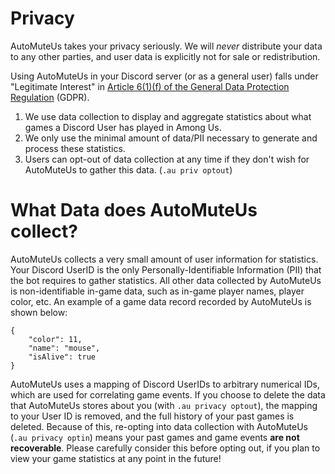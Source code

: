 # Privacy
AutoMuteUs takes your privacy seriously. We will *never* distribute your data to any other parties, and user data is explicitly
not for sale or redistribution.

Using AutoMuteUs in your Discord server (or as a general user) falls under "Legitimate Interest" in [Article 6(1)(f) of the
General Data Protection Regulation](https://eur-lex.europa.eu/legal-content/EN/TXT/?qid=1528874672298&uri=CELEX:02016R0679-20160504) (GDPR).

1. We use data collection to display and aggregate statistics about what games a Discord User has played in Among Us.
2. We only use the minimal amount of data/PII necessary to generate and process these statistics.
3. Users can opt-out of data collection at any time if they don't wish for AutoMuteUs to gather this data. (`.au priv optout`)

# What Data does AutoMuteUs collect?
AutoMuteUs collects a very small amount of user information for statistics. Your Discord UserID is the only
Personally-Identifiable Information (PII) that the bot requires to gather statistics. All other data collected by AutoMuteUs
is non-identifiable in-game data, such as in-game player names, player color, etc. An example of a game data record recorded
by AutoMuteUs is shown below:
```
{
    "color": 11,
    "name": "mouse",
    "isAlive": true
}
```

AutoMuteUs uses a mapping of Discord UserIDs to arbitrary numerical IDs, which are used for correlating game events. If you
choose to delete the data that AutoMuteUs stores about you (with `.au privacy optout`), the mapping to your User ID is removed,
and the full history of your past games is deleted. Because of this, re-opting into data collection with AutoMuteUs (`.au privacy optin`) means
your past games and game events **are not recoverable**. Please carefully consider this before opting out, if you plan to
view your game statistics at any point in the future!